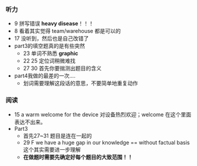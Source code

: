 ### 听力
+ 9 拼写错误 **heavy disease**！！！
+ 8 看着其实觉得 team/warehouse 都是可以的
+ 17 没听到，然后也是自己改错了
+ part3的填空题真的是有些突然
	+ 23 单词不熟悉 **graphic**
	+ 22 25 定位词稍微难找
	+ 27 30 首先你要揣测出题目的含义
+ part4我做的最差的一次....
	+ 划词需要理解这段话的意思，不要简单地重复动作


### 阅读
+ 15  a warm welcome for the device 对设备热烈欢迎；welcome 在这个里面表达不出来。
+ Part3 
	+ 首先27~31 题目是连在一起的
	+ 29 F  we have a huge gap in our knowledge == without factual basis这个其实需要进一步理解
	+ **在做题时需要先确定好每个题目的大致范围！！**